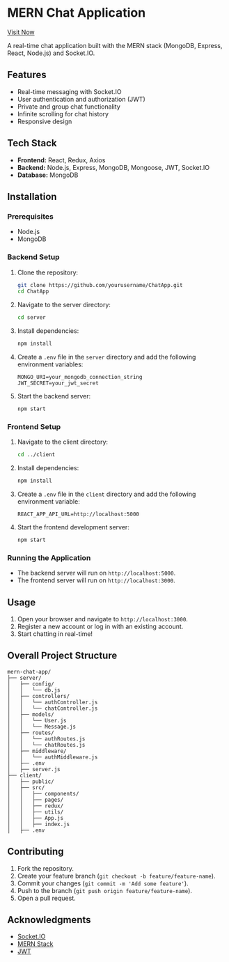 

# MERN Chat Application
[Visit Now](https://connectify-chatapp-wg2o.onrender.com)

A real-time chat application built with the MERN stack (MongoDB, Express, React, Node.js) and Socket.IO.

## Features

- Real-time messaging with Socket.IO
- User authentication and authorization (JWT)
- Private and group chat functionality
- Infinite scrolling for chat history
- Responsive design

## Tech Stack

- **Frontend:** React, Redux, Axios
- **Backend:** Node.js, Express, MongoDB, Mongoose, JWT, Socket.IO
- **Database:** MongoDB

## Installation

### Prerequisites

- Node.js
- MongoDB

### Backend Setup

1. Clone the repository:

   ```bash
   git clone https://github.com/yourusername/ChatApp.git
   cd ChatApp
   ```

2. Navigate to the server directory:

   ```bash
   cd server
   ```

3. Install dependencies:

   ```bash
   npm install
   ```

4. Create a `.env` file in the `server` directory and add the following environment variables:

   ```env
   MONGO_URI=your_mongodb_connection_string
   JWT_SECRET=your_jwt_secret
   ```

5. Start the backend server:

   ```bash
   npm start
   ```

### Frontend Setup

1. Navigate to the client directory:

   ```bash
   cd ../client
   ```

2. Install dependencies:

   ```bash
   npm install
   ```

3. Create a `.env` file in the `client` directory and add the following environment variable:

   ```env
   REACT_APP_API_URL=http://localhost:5000
   ```

4. Start the frontend development server:

   ```bash
   npm start
   ```

### Running the Application

- The backend server will run on `http://localhost:5000`.
- The frontend server will run on `http://localhost:3000`.

## Usage

1. Open your browser and navigate to `http://localhost:3000`.
2. Register a new account or log in with an existing account.
3. Start chatting in real-time!

## Overall Project Structure

```
mern-chat-app/
├── server/
│   ├── config/
│   │   └── db.js
│   ├── controllers/
│   │   └── authController.js
│   │   └── chatController.js
│   ├── models/
│   │   └── User.js
│   │   └── Message.js
│   ├── routes/
│   │   └── authRoutes.js
│   │   └── chatRoutes.js
│   ├── middleware/
│   │   └── authMiddleware.js
│   ├── .env
│   ├── server.js
├── client/
│   ├── public/
│   ├── src/
│   │   ├── components/
│   │   ├── pages/
│   │   ├── redux/
│   │   ├── utils/
│   │   ├── App.js
│   │   ├── index.js
│   ├── .env
```

## Contributing

1. Fork the repository.
2. Create your feature branch (`git checkout -b feature/feature-name`).
3. Commit your changes (`git commit -m 'Add some feature'`).
4. Push to the branch (`git push origin feature/feature-name`).
5. Open a pull request.

## Acknowledgments

- [Socket.IO](https://socket.io/)
- [MERN Stack](https://www.mongodb.com/mern-stack)
- [JWT](https://jwt.io/)


